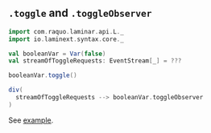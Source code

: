 ## `.toggle` and `.toggleObserver`

```scala
import com.raquo.laminar.api.L._
import io.laminext.syntax.core._

val booleanVar = Var(false)
val streamOfToggleRequests: EventStream[_] = ???

booleanVar.toggle()

div(
  streamOfToggleRequests --> booleanVar.toggleObserver 
)
```

See [example](/core/example-var-of-boolean-toggle).
